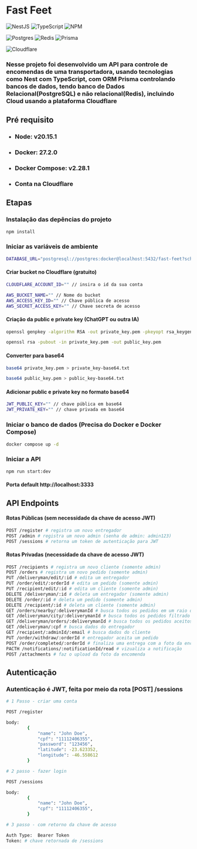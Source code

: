 # Fast Feet
![NestJS](https://img.shields.io/badge/nestjs-%23E0234E.svg?style=for-the-badge&logo=nestjs&logoColor=white) ![TypeScript](https://img.shields.io/badge/typescript-%23007ACC.svg?style=for-the-badge&logo=typescript&logoColor=white) ![NPM](https://img.shields.io/badge/NPM-%23CB3837.svg?style=for-the-badge&logo=npm&logoColor=white)

![Postgres](https://img.shields.io/badge/postgres-%23316192.svg?style=for-the-badge&logo=postgresql&logoColor=white)
![Redis](https://img.shields.io/badge/redis-%23DD0031.svg?style=for-the-badge&logo=redis&logoColor=white) ![Prisma](https://img.shields.io/badge/Prisma-3982CE?style=for-the-badge&logo=Prisma&logoColor=white)

![Cloudflare](https://img.shields.io/badge/Cloudflare-F38020?style=for-the-badge&logo=Cloudflare&logoColor=white)

### Nesse projeto foi desenvolvido um API para controle de encomendas de uma transportadora, usando tecnologias como Nest com TypeScript, com ORM Prisma controlando bancos de dados, tendo banco de Dados Relacional(PostgreSQL) e não relacional(Redis), incluindo Cloud usando a plataforma Cloudflare

## Pré requisito
-  ### Node: v20.15.1
-  ### Docker: 27.2.0
-  ### Docker Compose: v2.28.1
- ### Conta na Cloudflare

## Etapas
### Instalação das depências do projeto

```bash
npm install 
```

### Iniciar as variáveis de ambiente
```bash
DATABASE_URL="postgresql://postgres:docker@localhost:5432/fast-feet?schema=public"
```

#### Criar bucket no Cloudflare (gratuito)
```bash
CLOUDFLARE_ACCOUNT_ID="" // insira o id da sua conta

AWS_BUCKET_NAME="" // Nome do bucket
AWS_ACCESS_KEY_ID="" // Chave pública de acesso
AWS_SECRET_ACCESS_KEY="" // Chave secreta de acesso
```
#### Criação da public e private key (ChatGPT ou outra IA)
```bash
openssl genpkey -algorithm RSA -out private_key.pem -pkeyopt rsa_keygen_bits:2048
```
```bash
openssl rsa -pubout -in private_key.pem -out public_key.pem
```
#### Converter para base64

```bash
base64 private_key.pem > private_key-base64.txt
```

```bash
base64 public_key.pem > public_key-base64.txt
```

#### Adicionar public e private key no formato base64
```bash 
JWT_PUBLIC_KEY="" // chave pública em base64
JWT_PRIVATE_KEY="" // chave privada em base64
```
 
### Iniciar o banco de dados (Precisa do Docker e Docker Compose)

```bash
docker compose up -d 
```

### Iniciar a API 

```bash
npm run start:dev
```
#### Porta default http://localhost:3333

## API Endpoints
#### Rotas Públicas (sem necessidade da chave de acesso JWT)
```bash
POST /register # registra um novo entregador
POST /admin # registra um novo admin (senha de admin: admin123)
POST /sessions # retorna um token de autenticação para JWT
```
#### Rotas Privadas (necessidade da chave de acesso JWT)
```bash
POST /recipients # registra um novo cliente (somente admin)
POST /orders # registra um novo pedido (somente admin)
PUT /deliveryman/edit/:id # edita um entregador
PUT /order/edit/:orderId # edita um pedido (somente admin)
PUT /recipient/edit/:id # edita um cliente (somente admin)
DELETE /deliveryman/:id # deleta um entregador (somente admin)
DELETE /order/:id # deleta um pedido (somente admin)
DELETE /recipient/:id # deleta um cliente (somente admin)
GET /orders/nearby/:deliverymanId # busca todos os pedidos em um raio de 10km
GET /deliveryman/city/:deliverymanId # busca todos os pedidos filtrado por cidade
GET /deliveryman/orders/:deliverymanId # busca todos os pedidos aceitos pelo entregador
GET /deliveryman/:cpf # busca dados do entregador
GET /recipient/:adminId/:email # busca dados do cliente 
PUT /order/withdraw/:orderId # entregador aceita um pedido
POST /order/completed/:orderId # finaliza uma entrega com a foto da encomenda
PACTH /notifications/:notificationId/read # vizualiza a notificação
POST /attachments # faz o upload da foto da encomenda
```
## Autenticação
### Autenticação é JWT, feita por meio da rota [POST] /sessions
```bash
# 1 Passo - criar uma conta

POST /register

body:
        {
            "name": "John Doe",
            "cpf": "11112406355",
            "password": "123456",
            "latitude": -23.623352,
            "longitude": -46.558612
        }

# 2 passo - fazer login

POST /sessions

body:
        {
            "name": "John Doe",
            "cpf": "11112406355",
        }

# 3 passo - com retorno da chave de acesso

Auth Type:  Bearer Token
Token: # chave retornada de /sessions

```